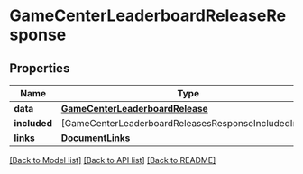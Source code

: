 # GameCenterLeaderboardReleaseResponse

## Properties
Name | Type | Description | Notes
------------ | ------------- | ------------- | -------------
**data** | [**GameCenterLeaderboardRelease**](GameCenterLeaderboardRelease.md) |  | 
**included** | [GameCenterLeaderboardReleasesResponseIncludedInner] |  | [optional] 
**links** | [**DocumentLinks**](DocumentLinks.md) |  | 

[[Back to Model list]](../README.md#documentation-for-models) [[Back to API list]](../README.md#documentation-for-api-endpoints) [[Back to README]](../README.md)


